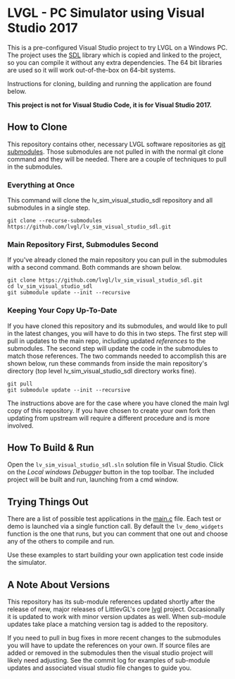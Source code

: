 # LVGL - PC Simulator using Visual Studio 2017

This is a pre-configured Visual Studio project to try LVGL on a Windows PC. The project uses the [SDL](https://www.libsdl.org/) library which is copied and linked to the project, so you can compile it without any extra dependencies. The 64 bit libraries are used so it will work out-of-the-box on 64-bit systems.

Instructions for cloning, building and running the application are found below.

**This project is not for Visual Studio Code, it is for Visual Studio 2017.**

## How to Clone

This repository contains other, necessary LVGL software repositories as [git submodules](https://git-scm.com/book/en/v2/Git-Tools-Submodules).  Those submodules are not pulled in with the normal git clone command and they will be needed.  There are a couple of techniques to pull in the submodules.

### Everything at Once

This command will clone the lv_sim_visual_studio_sdl repository and all submodules in a single step.

```
git clone --recurse-submodules https://github.com/lvgl/lv_sim_visual_studio_sdl.git
```

### Main Repository First, Submodules Second

If you've already cloned the main repository you can pull in the submodules with a second command.  Both commands are shown below.

```
git clone https://github.com/lvgl/lv_sim_visual_studio_sdl.git
cd lv_sim_visual_studio_sdl
git submodule update --init --recursive
```

### Keeping Your Copy Up-To-Date

If you have cloned this repository and its submodules, and would like to pull in the latest changes, you will have to do this in two steps.  The first step will pull in updates to the main repo, including updated _references_ to the submodules.  The second step will update the code in the submodules to match those references.  The two commands needed to accomplish this are shown below, run these commands from inside the main repository's directory (top level lv_sim_visual_studio_sdl directory works fine).

```
git pull
git submodule update --init --recursive

```

The instructions above are for the case where you have cloned the main lvgl copy of this repository.  If you have chosen to create your own fork then updating from upstream will require a different procedure and is more involved.

## How To Build & Run

Open the `lv_sim_visual_studio_sdl.sln` solution file in Visual Studio. Click on the _Local windows Debugger_ button in the top toolbar.  The included project will be built and run, launching from a cmd window.

## Trying Things Out

There are a list of possible test applications in the [main.c](visual_studio_2017_sdl/main.c) file.  Each test or demo is launched via a single function call.  By default the `lv_demo_widgets` function is the one that runs, but you can comment that one out and choose any of the others to compile and run.

Use these examples to start building your own application test code inside the simulator.

## A Note About Versions

This repository has its sub-module references updated shortly after the release of new, major releases of LittlevGL's core [lvgl](https://github.com/lvgl/lvgl) project.  Occasionally it is updated to work with minor version updates as well.  When sub-module updates take place a matching version tag is added to the repository.

If you need to pull in bug fixes in more recent changes to the submodules you will have to update the references on your own.  If source files are added or removed in the submodules then the visual studio project will likely need adjusting.  See the commit log for examples of sub-module updates and associated visual studio file changes to guide you.
